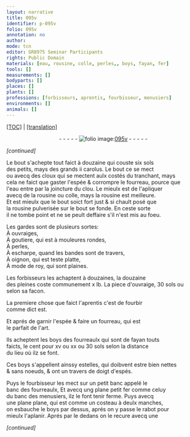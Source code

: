 ```yaml
---
layout: narrative
title: 095v
identifier: p-095v
folio: 095v
annotation: no
author:
mode: tcn
editor: GR8975 Seminar Participants
rights: Public Domain
materials: [eau, rousine, colle, perles,, boys, fayan, fer]
tools: []
measurements: []
bodyparts: []
places: []
plants: []
professions: [forbisseurs, aprentis, fourbisseur, menusiers]
environments: []
animals: []
---
```


<p><a href="{{ site.baseurl }}/normalized/">[TOC]</a> | <a href="{{ site.baseurl }}/texts/p-095v_tl/" target="_blank">[translation]</a></p><div class="folio" align="center">- - - - - <a href="http://gallica.bnf.fr/ark:/12148/btv1b10500001g/f196.image" target="_blank"><img src="https://cu-mkp.github.io/2017-workshop-edition/assets/photo-icon.png" alt="folio image: " style="display:inline-block; margin-bottom:-3px;"/>095v</a> - - - - - </div>  
 
*[continued]*
  
Le bout s'achepte tout faict à douzaine qui couste six sols<br/> des petits, mays des grands ii carolus. Le bout <span class="del">ce</span> se mect<br/> ou avecq des cloux qui se mectent aulx costés du tranchant, mays<br/> cela ne faict que gaster l'espée & corrompre le fourreau, pource que<br/> l'<span class="m">eau</span> entre par la joincture du clou. Le mieulx est de l'apliquer<br/> avecq de la <span class="m">rousine</span> ou <span class="m">colle</span>, mays la <span class="m">rousine</span> est meilleure.<br/> Et est mieulx que le bout soict fort just & si chault posé que<br/> la <span class="m">rousine</span> pulverisée sur le bout se fonde. En ceste sorte<br/> il ne tombe point et ne se peult deffaire s'il n'est mis au foeu.
 
Les gardes sont de plusieurs sortes:<br/> À ouvraiges,<br/> À goutiere, qui est à mouleures rondes,<br/> À <span class="m">perles,</span><br/> À escharpe, quand les bandes sont de travers,<br/> À oignon, qui est teste platte,<br/> À mode de roy, qui sont plaines.
 
Les <span class="pro">forbisseurs</span> les achaptent à douzaines, la douzaine<br/> des pleines coste co<span class="exp">mmun</span>em<span class="exp">ent</span> x lb. La piece d'ouvraige, 30 sols ou<br/> selon sa facon.
 
La premiere chose que faict l'<span class="pro">aprentis</span> c'est de fourbir<br/> co<span class="exp">mm</span>e dict est.
 
Et aprés de garnir l'espée & faire un fourreau, qui est<br/> le parfait de l'art.
 
Ils acheptent les <span class="m">boys</span> des fourreaulx qui sont de <span class="m">fayan</span> touts<br/> faicts, le cent pour xv ou xx ou 30 sols selon la distance<br/> du lieu où ilz se font.
 
Ces <span class="m">boys</span> s'appellent ainssy estelles, qui doibvent estre bien nettes<br/> & sans noeuds, & ont un travers de doigt d'espés.
 
Puys le <span class="pro">fourbisseur</span> les mect sur un petit banc appelé le<br/> banc des fourreaulx, Et avecq ung <span class="del">plane</span> petit <span class="m">fer</span> co<span class="exp">mm</span>e celuy<br/> du banc des <span class="pro">menusiers</span>, ilz le font tenir ferme. Puys avecq<br/> une <span class="del">plane</span> plane, qui est co<span class="exp">mm</span>e un costeau à deulx manches,<br/> on esbauche le <span class="m">boys</span> par dessus, aprés on y passe le rabot pour<br/> mieulx l'aplanir. Aprés par le dedans on le recure avecq une
 
*[continued]*
 
